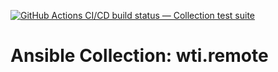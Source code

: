 [![GitHub Actions CI/CD build status — Collection test suite](https://github.com/coll-test/wti.remote/workflows/Collection%20test%20suite/badge.svg?branch=master)](https://github.com/coll-test/wti.remote/actions?query=workflow%3A%22Collection%20test%20suite%22)

Ansible Collection: wti.remote
=================================================
